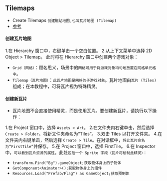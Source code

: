 ## Tilemaps
* Create Tilemaps `创建磁贴地图,也叫瓦片地图 (Tilemap) `
* [参考]("https://docs.unity3d.com/Manual/Tilemap.html")

#### 创建瓦片地图
1.在 Hierarchy 窗口中，右键单击一个空白位置。
2.从上下文菜单中选择 2D Object > Tilemap。
此时将在 Hierarchy 窗口中创建两个游戏对象：
* `Grid（网格）`：顾名思义，场景中的`网格可用于将游戏对象均匀地放置在网格单元格中`。
* `Tilemap（瓦片地图）`：`此瓦片地图是网格的子游戏对象`。瓦片地图由`瓦片 (Tiles) `组成；在本教程中，可将瓦片视为特殊精灵。

#### 创建新瓦片
* 瓦片地图不会直接使用精灵，而是使用瓦片。要创建新瓦片，请执行以下操作：

1.在 Project 窗口中，选择 `Assets > Art`。
2.在文件夹内右键单击，然后选择 `Create > Folder`。将新文件夹命名为“Tiles”。
3.双击 Tiles 以打开文件夹。
4.在文件夹内右键单击，然后选择 `Create > Tile`。在对话框中，`将此瓦片命名为“FirstTile”`并保存。
5.在 Project 窗口中，选择 FirstTile。
6.在 Inspector 中，`可以看到瓦片资源的属性`。此处`包括一个 Sprite 字段（瓦片将绘制此精灵）：`




* `transform.Find("Bg").gameObject;获取物体身上的子物体`
* `GetComponent<Animator>();获取物体身上的组件`
* `Resources.Load("Prefab/Flag") as GameObject;获取预制体`

